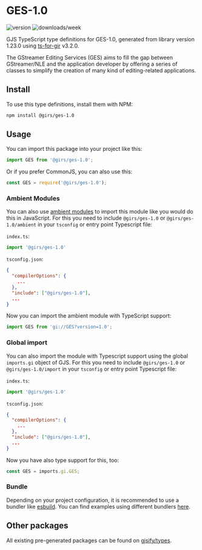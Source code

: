 
# GES-1.0

![version](https://img.shields.io/npm/v/@girs/ges-1.0)
![downloads/week](https://img.shields.io/npm/dw/@girs/ges-1.0)


GJS TypeScript type definitions for GES-1.0, generated from library version 1.23.0 using [ts-for-gir](https://github.com/gjsify/ts-for-gir) v3.2.0.

The GStreamer Editing Services (GES) aims to fill the gap between GStreamer/NLE and the application developer by offering a series of classes to simplify the creation of many kind of editing-related applications.

## Install

To use this type definitions, install them with NPM:
```bash
npm install @girs/ges-1.0
```

## Usage

You can import this package into your project like this:
```ts
import GES from '@girs/ges-1.0';
```

Or if you prefer CommonJS, you can also use this:
```ts
const GES = require('@girs/ges-1.0');
```

### Ambient Modules

You can also use [ambient modules](https://github.com/gjsify/ts-for-gir/tree/main/packages/cli#ambient-modules) to import this module like you would do this in JavaScript.
For this you need to include `@girs/ges-1.0` or `@girs/ges-1.0/ambient` in your `tsconfig` or entry point Typescript file:

`index.ts`:
```ts
import '@girs/ges-1.0'
```

`tsconfig.json`:
```json
{
  "compilerOptions": {
    ...
  },
  "include": ["@girs/ges-1.0"],
  ...
}
```

Now you can import the ambient module with TypeScript support: 

```ts
import GES from 'gi://GES?version=1.0';
```

### Global import

You can also import the module with Typescript support using the global `imports.gi` object of GJS.
For this you need to include `@girs/ges-1.0` or `@girs/ges-1.0/import` in your `tsconfig` or entry point Typescript file:

`index.ts`:
```ts
import '@girs/ges-1.0'
```

`tsconfig.json`:
```json
{
  "compilerOptions": {
    ...
  },
  "include": ["@girs/ges-1.0"],
  ...
}
```

Now you have also type support for this, too:

```ts
const GES = imports.gi.GES;
```

### Bundle

Depending on your project configuration, it is recommended to use a bundler like [esbuild](https://esbuild.github.io/). You can find examples using different bundlers [here](https://github.com/gjsify/ts-for-gir/tree/main/examples).

## Other packages

All existing pre-generated packages can be found on [gjsify/types](https://github.com/gjsify/types).

